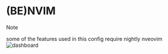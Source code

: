 # (BE)NVIM

> [!NOTE] 
> some of the features used in this config require nightly nveovim
![dashboard](https://github.com/benjaminjellis/benvim/blob/main/assets/dashboard.png?raw=true)

